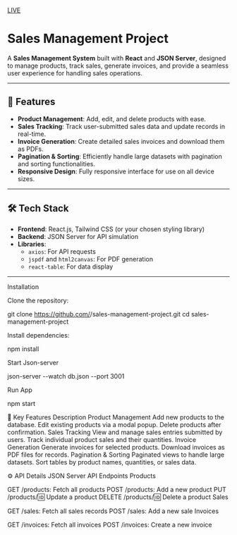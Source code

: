 <a href="https://product-sales-project-react.vercel.app/" target="_blank">LIVE</a>

# Sales Management Project

A **Sales Management System** built with **React** and **JSON Server**, designed to manage products, track sales, generate invoices, and provide a seamless user experience for handling sales operations.

---

## 🚀 Features

- **Product Management**: Add, edit, and delete products with ease.
- **Sales Tracking**: Track user-submitted sales data and update records in real-time.
- **Invoice Generation**: Create detailed sales invoices and download them as PDFs.
- **Pagination & Sorting**: Efficiently handle large datasets with pagination and sorting functionalities.
- **Responsive Design**: Fully responsive interface for use on all device sizes.

---

## 🛠️ Tech Stack

- **Frontend**: React.js, Tailwind CSS (or your chosen styling library)
- **Backend**: JSON Server for API simulation
- **Libraries**:
  - `axios`: For API requests
  - `jspdf` and `html2canvas`: For PDF generation
  - `react-table`: For data display

---

Installation

Clone the repository:

git clone https://github.com/<your-username>/sales-management-project.git
cd sales-management-project


Install dependencies:

npm install

Start Json-server

json-server --watch db.json --port 3001


Run App

npm start


📄 Key Features Description
Product Management
Add new products to the database.
Edit existing products via a modal popup.
Delete products after confirmation.
Sales Tracking
View and manage sales entries submitted by users.
Track individual product sales and their quantities.
Invoice Generation
Generate invoices for selected products.
Download invoices as PDF files for records.
Pagination & Sorting
Paginated views to handle large datasets.
Sort tables by product names, quantities, or sales data.


⚙️ API Details
JSON Server API Endpoints
Products

GET /products: Fetch all products
POST /products: Add a new product
PUT /products/:id: Update a product
DELETE /products/:id: Delete a product
Sales

GET /sales: Fetch all sales records
POST /sales: Add a new sale
Invoices

GET /invoices: Fetch all invoices
POST /invoices: Create a new invoice


